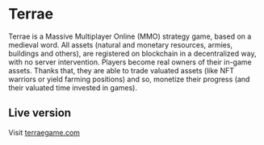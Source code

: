 # Terrae

Terrae is a Massive Multiplayer Online (MMO) strategy game, based on a medieval word. All assets (natural and monetary resources, armies, buildings and others), are registered on blockchain in a decentralized way, with no server intervention. Players become real owners of their in-game assets. Thanks that, they are able to trade valuated assets (like NFT warriors or yield farming positions) and so, monetize their progress (and their valuated time invested in games).

## Live version

Visit [terraegame.com](https://terraegame.com)